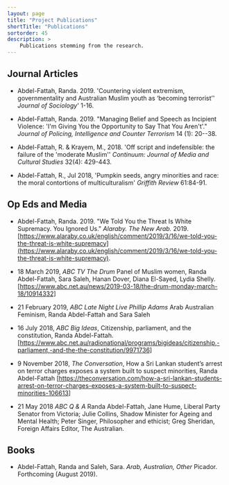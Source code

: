 ```yaml
---
layout: page
title: "Project Publications"
shortTitle: "Publications"
sortorder: 45
description: >
    Publications stemming from the research.
---
```



## Journal Articles

* Abdel-Fattah, Randa. 2019. 'Countering violent extremism, governmentality and Australian Muslim youth as ‘becoming terrorist’' *Journal of Sociology*' 1-16.

* Abdel-Fattah, Randa. 2019. "Managing Belief and Speech as Incipient Violence: 'I'm Giving You the Opportunity to Say That You Aren't'." *Journal of Policing, Intelligence and Counter Terrorism* 14 (1): 20--38.

* Abdel-Fattah, R. & Krayem, M., 2018. 'Off script and indefensible: the failure of the 'moderate Muslim'' *Continuum: Journal of Media and Cultural Studies* 32(4): 429-443.

* Abdel-Fattah, R., Jul 2018, 'Pumpkin seeds, angry minorities and race: the moral contortions of multiculturalism' *Griffith Review* 61:84-91.

## Op Eds and Media

* Abdel-Fattah, Randa. 2019. "We Told You the Threat Is White Supremacy. You Ignored Us." *Alaraby. The New Arab.* 2019. [https://www.alaraby.co.uk/english/comment/2019/3/16/we-told-you-the-threat-is-white-supremacy](https://www.alaraby.co.uk/english/comment/2019/3/16/we-told-you-the-threat-is-white-supremacy).

* 18 March 2019, *ABC TV The Drum* Panel of Muslim women, Randa Abdel-Fattah, Sara Saleh, Hanan Dover, Diana El-Sayed, Lydia Shelly. [https://www.abc.net.au/news/2019-03-18/the-drum-monday-march-18/10914332]


* 21 February 2019, *ABC Late Night Live Phillip Adams* Arab Australian Feminism, Randa Abdel-Fattah and Sara Saleh


* 16 July 2018, *ABC Big Ideas*, Citizenship, parliament, and the constitution, Randa Abdel-Fattah. [https://www.abc.net.au/radionational/programs/bigideas/citizenship,-parliament,-and-the-the-constitution/9971736]

* 9 November 2018, *The Conversation*, How a Sri Lankan student’s arrest on terror charges exposes a system built to suspect minorities, Randa Abdel-Fattah [https://theconversation.com/how-a-sri-lankan-students-arrest-on-terror-charges-exposes-a-system-built-to-suspect-minorities-106613]

* 21 May 2018 *ABC Q & A* Randa Abdel-Fattah, Jane Hume, Liberal Party Senator from Victoria; Julie Collins, Shadow Minister for Ageing and Mental Health; Peter Singer, Philosopher and ethicist; Greg Sheridan, Foreign Affairs Editor, The Australian.


## Books

* Abdel-Fattah, Randa and Saleh, Sara. *Arab, Australian, Other* Picador. Forthcoming (August 2019).

